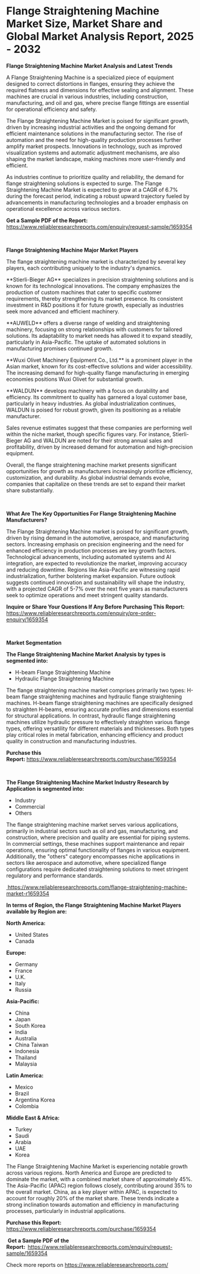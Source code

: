 <p><h1>Flange Straightening Machine Market Size, Market Share and Global Market Analysis Report, 2025 - 2032</h1></p><p><strong>Flange Straightening Machine Market Analysis and Latest Trends</strong></p>
<p><p>A Flange Straightening Machine is a specialized piece of equipment designed to correct distortions in flanges, ensuring they achieve the required flatness and dimensions for effective sealing and alignment. These machines are crucial in various industries, including construction, manufacturing, and oil and gas, where precise flange fittings are essential for operational efficiency and safety.</p><p>The Flange Straightening Machine Market is poised for significant growth, driven by increasing industrial activities and the ongoing demand for efficient maintenance solutions in the manufacturing sector. The rise of automation and the need for high-quality production processes further amplify market prospects. Innovations in technology, such as improved visualization systems and automatic adjustment mechanisms, are also shaping the market landscape, making machines more user-friendly and efficient.</p><p>As industries continue to prioritize quality and reliability, the demand for flange straightening solutions is expected to surge. The Flange Straightening Machine Market is expected to grow at a CAGR of 6.7% during the forecast period, indicating a robust upward trajectory fueled by advancements in manufacturing technologies and a broader emphasis on operational excellence across various sectors.</p></p>
<p><strong>Get a Sample PDF of the Report:&nbsp;</strong> <a href="https://www.reliableresearchreports.com/enquiry/request-sample/1659354?utm_campaign=3353&utm_medium=2&utm_source=Github&utm_content=ia&utm_term=08042025&utm_id=flange-straightening-machine">https://www.reliableresearchreports.com/enquiry/request-sample/1659354</a></p>
<p>&nbsp;</p>
<p><strong>Flange Straightening Machine Major Market Players</strong></p>
<p><p>The flange straightening machine market is characterized by several key players, each contributing uniquely to the industry's dynamics. </p><p>**Stierli-Bieger AG** specializes in precision straightening solutions and is known for its technological innovations. The company emphasizes the production of custom machines that cater to specific customer requirements, thereby strengthening its market presence. Its consistent investment in R&D positions it for future growth, especially as industries seek more advanced and efficient machinery.</p><p>**AUWELD** offers a diverse range of welding and straightening machinery, focusing on strong relationships with customers for tailored solutions. Its adaptability to market needs has allowed it to expand steadily, particularly in Asia-Pacific. The uptake of automated solutions in manufacturing promises continued growth.</p><p>**Wuxi Olivet Machinery Equipment Co., Ltd.** is a prominent player in the Asian market, known for its cost-effective solutions and wider accessibility. The increasing demand for high-quality flange manufacturing in emerging economies positions Wuxi Olivet for substantial growth.</p><p>**WALDUN** develops machinery with a focus on durability and efficiency. Its commitment to quality has garnered a loyal customer base, particularly in heavy industries. As global industrialization continues, WALDUN is poised for robust growth, given its positioning as a reliable manufacturer.</p><p>Sales revenue estimates suggest that these companies are performing well within the niche market, though specific figures vary. For instance, Stierli-Bieger AG and WALDUN are noted for their strong annual sales and profitability, driven by increased demand for automation and high-precision equipment.</p><p>Overall, the flange straightening machine market presents significant opportunities for growth as manufacturers increasingly prioritize efficiency, customization, and durability. As global industrial demands evolve, companies that capitalize on these trends are set to expand their market share substantially.</p></p>
<p>&nbsp;</p>
<p><strong>What Are The Key Opportunities For Flange Straightening Machine Manufacturers?</strong></p>
<p><p>The Flange Straightening Machine market is poised for significant growth, driven by rising demand in the automotive, aerospace, and manufacturing sectors. Increasing emphasis on precision engineering and the need for enhanced efficiency in production processes are key growth factors. Technological advancements, including automated systems and AI integration, are expected to revolutionize the market, improving accuracy and reducing downtime. Regions like Asia-Pacific are witnessing rapid industrialization, further bolstering market expansion. Future outlook suggests continued innovation and sustainability will shape the industry, with a projected CAGR of 5-7% over the next five years as manufacturers seek to optimize operations and meet stringent quality standards.</p></p>
<p><strong>Inquire or Share Your Questions If Any Before Purchasing This Report:</strong> <a href="https://www.reliableresearchreports.com/enquiry/pre-order-enquiry/1659354?utm_campaign=3353&utm_medium=2&utm_source=Github&utm_content=ia&utm_term=08042025&utm_id=flange-straightening-machine">https://www.reliableresearchreports.com/enquiry/pre-order-enquiry/1659354</a></p>
<p>&nbsp;</p>
<p><strong>Market Segmentation</strong></p>
<p><strong>The Flange Straightening Machine Market Analysis by types is segmented into:</strong></p>
<p><ul><li>H-beam Flange Straightening Machine</li><li>Hydraulic Flange Straightening Machine</li></ul></p>
<p><p>The flange straightening machine market comprises primarily two types: H-beam flange straightening machines and hydraulic flange straightening machines. H-beam flange straightening machines are specifically designed to straighten H-beams, ensuring accurate profiles and dimensions essential for structural applications. In contrast, hydraulic flange straightening machines utilize hydraulic pressure to effectively straighten various flange types, offering versatility for different materials and thicknesses. Both types play critical roles in metal fabrication, enhancing efficiency and product quality in construction and manufacturing industries.</p></p>
<p><strong>Purchase this Report:&nbsp;</strong><a href="https://www.reliableresearchreports.com/purchase/1659354?utm_campaign=3353&utm_medium=2&utm_source=Github&utm_content=ia&utm_term=08042025&utm_id=flange-straightening-machine">https://www.reliableresearchreports.com/purchase/1659354</a></p>
<p>&nbsp;</p>
<p><strong>The Flange Straightening Machine Market Industry Research by Application is segmented into:</strong></p>
<p><ul><li>Industry</li><li>Commercial</li><li>Others</li></ul></p>
<p><p>The flange straightening machine market serves various applications, primarily in industrial sectors such as oil and gas, manufacturing, and construction, where precision and quality are essential for piping systems. In commercial settings, these machines support maintenance and repair operations, ensuring optimal functionality of flanges in various equipment. Additionally, the "others" category encompasses niche applications in sectors like aerospace and automotive, where specialized flange configurations require dedicated straightening solutions to meet stringent regulatory and performance standards.</p></p>
<p><a href="https://www.reliableresearchreports.com/flange-straightening-machine-market-r1659354?utm_campaign=3353&utm_medium=2&utm_source=Github&utm_content=ia&utm_term=08042025&utm_id=flange-straightening-machine">&nbsp;https://www.reliableresearchreports.com/flange-straightening-machine-market-r1659354</a></p>
<p><strong>In terms of Region, the Flange Straightening Machine Market Players available by Region are:</strong></p>
<p>
    <p> <strong> North America: </strong>
        <ul>
            <li>United States</li>
            <li>Canada</li>
        </ul>
        </p> 
    <p> <strong> Europe: </strong>
        <ul>
            <li>Germany</li>
            <li>France</li>
            <li>U.K.</li>
            <li>Italy</li>
            <li>Russia</li>
        </ul>
        </p> 
    <p> <strong> Asia-Pacific: </strong>
        <ul>
            <li>China</li>
            <li>Japan</li>
            <li>South Korea</li>
            <li>India</li>
            <li>Australia</li>
            <li>China Taiwan</li>
            <li>Indonesia</li>
            <li>Thailand</li>
            <li>Malaysia</li>
        </ul>
        </p> 
    <p> <strong> Latin America: </strong>
        <ul>
            <li>Mexico</li>
            <li>Brazil</li>
            <li>Argentina Korea</li>
            <li>Colombia</li>
        </ul>
        </p> 
    <p> <strong> Middle East & Africa: </strong>
        <ul>
            <li>Turkey</li>
            <li>Saudi</li>
            <li>Arabia</li>
            <li>UAE</li>
            <li>Korea</li>
        </ul>
    </p>
    </p>
<p><p>The Flange Straightening Machine Market is experiencing notable growth across various regions. North America and Europe are predicted to dominate the market, with a combined market share of approximately 45%. The Asia-Pacific (APAC) region follows closely, contributing around 35% to the overall market. China, as a key player within APAC, is expected to account for roughly 20% of the market share. These trends indicate a strong inclination towards automation and efficiency in manufacturing processes, particularly in industrial applications.</p></p>
<p><strong>Purchase this Report: </strong><a href="https://www.reliableresearchreports.com/purchase/1659354?utm_campaign=3353&utm_medium=2&utm_source=Github&utm_content=ia&utm_term=08042025&utm_id=flange-straightening-machine">https://www.reliableresearchreports.com/purchase/1659354</a></p>
<p>&nbsp;<strong>Get a Sample PDF of the Report:&nbsp;&nbsp;</strong><a href="https://www.reliableresearchreports.com/enquiry/request-sample/1659354?utm_campaign=3353&utm_medium=2&utm_source=Github&utm_content=ia&utm_term=08042025&utm_id=flange-straightening-machine">https://www.reliableresearchreports.com/enquiry/request-sample/1659354</a></p>
<p><strong></strong></p>
<p>Check more reports on <a href="https://www.reliableresearchreports.com/?utm_campaign=3353&utm_medium=2&utm_source=Github&utm_content=ia&utm_term=08042025&utm_id=flange-straightening-machine">https://www.reliableresearchreports.com/</a></p>